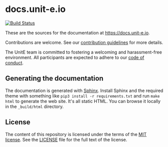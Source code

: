 # docs.unit-e.io

[![Build Status](https://travis-ci.com/dtr-org/docs.unit-e.io.svg?token=bm5dxUvwqj2MkNmT6JSA&branch=master)](https://travis-ci.com/dtr-org/docs.unit-e.io)

These are the sources for the documentation at https://docs.unit-e.io.

Contributions are welcome. See our [contribution guidelines](CONTRIBUTING.md)
for more details.

The UnitE team is committed to fostering a welcoming and harassment-free
environment. All participants are expected to adhere to our [code of
conduct](CODE_OF_CONDUCT.md).

## Generating the documentation

The documentation is generated with [Sphinx](http://www.sphinx-doc.org). Install
Sphinx and the required theme with something like
`pip3 install -r requirements.txt` and run `make html` to generate the web site.
It's all static HTML. You can browse it locally in the `_build/html` directory.

## License

The content of this repository is licensed under the terms of the [MIT
license](https://opensource.org/licenses/MIT). See the [LICENSE](LICENSE) file
for the full text of the license.
